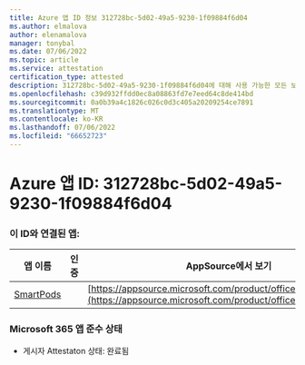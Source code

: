 ```yaml
---
title: Azure 앱 ID 정보 312728bc-5d02-49a5-9230-1f09884f6d04
ms.author: elmalova
author: elenamalova
manager: tonybal
ms.date: 07/06/2022
ms.topic: article
ms.service: attestation
certification_type: attested
description: 312728bc-5d02-49a5-9230-1f09884f6d04에 대해 사용 가능한 모든 보안 및 규정 준수 정보입니다.
ms.openlocfilehash: c39d932ffdd0ec8a08863fd7e7eed64c8de414bd
ms.sourcegitcommit: 0a0b39a4c1826c026c0d3c405a20209254ce7891
ms.translationtype: MT
ms.contentlocale: ko-KR
ms.lasthandoff: 07/06/2022
ms.locfileid: "66652723"
---
```

# <a name="azure-app-id-312728bc-5d02-49a5-9230-1f09884f6d04"></a>Azure 앱 ID: 312728bc-5d02-49a5-9230-1f09884f6d04


### <a name="apps-associated-with-this-id"></a>이 ID와 연결된 앱:
| **앱 이름** | **인증** | **AppSource에서 보기** |
|--------------|---------------|-----------------------|
| [SmartPods](../forward/WA200004105.md) |  | [https://appsource.microsoft.com/product/office/WA200004105](https://appsource.microsoft.com/product/office/WA200004105) |

### <a name="microsoft-365-app-compliance-status"></a>Microsoft 365 앱 준수 상태
- 게시자 Attestaton 상태: 완료됨
